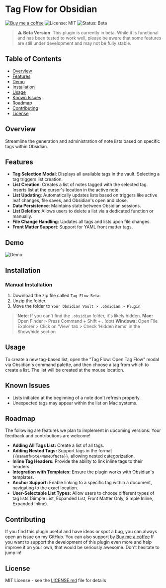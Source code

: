 # Tag Flow for Obsidian 

[![Buy me a coffee](https://img.shields.io/badge/Buy%20Me%20A%20Coffee-Donate-yellow.svg)]( https://www.buymeacoffee.com/YourLink )
![License: MIT](https://img.shields.io/badge/License-MIT-green.svg)
![Status: Beta](https://img.shields.io/badge/Status-Beta-orange.svg)

> :warning: **Beta Version**: This plugin is currently in beta. While it is functional and has been tested to work well, please be aware that some features are still under development and may not be fully stable.

## Table of Contents

- [Overview](#overview)
- [Features](#features)
- [Demo](#demo)
- [Installation](#installation)
- [Usage](#usage)
- [Known Issues](#known-issues)
- [Roadmap](#roadmap)
- [Contributing](#contributing)
- [License](#license)

## Overview

Streamline the generation and administration of note lists based on specific tags within Obsidian.

## Features

- **Tag Selection Modal**: Displays all available tags in the vault. Selecting a tag triggers list creation.
- **List Creation**: Creates a list of notes tagged with the selected tag. Inserts list at the cursor's location in the active note.
- **List Updating**: Automatically updates lists based on triggers like active leaf changes, file saves, and Obsidian's open and close.
- **Data Persistence**: Maintains state between Obsidian sessions.
- **List Deletion**: Allows users to delete a list via a dedicated function or manually.
- **File Change Handling**: Updates all tags and lists upon file changes.
- **Front Matter Support**: Support for YAML front matter tags.

## Demo

![Demo](https://user-images.githubusercontent.com/45160819/263471872-5346c595-ea93-446a-bc09-565237b24646.gif)

## Installation

### Manual Installation

1. Download the zip file called `Tag Flow Beta`.
2. Unzip the folder.
3. Move the folder to `Your Obsidian Vault > .obsidian > Plugin`.

> **Note**: If you can't find the `.obsidian` folder, it's likely hidden.
**Mac:** Open Finder > Press Command + Shift + . (dot)
**Windows:** Open File Explorer > Click on 'View' tab > Check 'Hidden items' in the Show/hide section

## Usage

To create a new tag-based list, open the "Tag Flow: Open Tag Flow" modal via Obsidian's command palette, and then choose a tag from which to create a list. The list will be created at the mouse location.

## Known Issues

- Lists initiated at the beginning of a note don't refresh properly.
- Unexpected tags may appear within the list on Mac systems.

## Roadmap

The following are features we plan to implement in upcoming versions. Your feedback and contributions are welcome!

- **Adding All Tags List:** Create a list of all tags.
- **Adding Nested Tags:** Support tags in the format `{{nameOfNote/NameOfNote}}`, allowing nested categorization.
- **Inline Tag Headers:** Provide the ability to link inline tags to their headers.
- **Integration with Templates:** Ensure the plugin works with Obsidian's templates.
- **Anchor Support:** Enable linking to a specific tag within a document, navigating to the exact location.
- **User-Selectable List Types:** Allow users to choose different types of tag lists (Simple List, Expanded List, Front Matter Only, Simple Inline, Expanded Inline).

## Contributing

If you find this plugin useful and have ideas or spot a bug, you can always open an issue on my GitHub. You can also support by [Buy me a coffee](https://www.buymeacoffee.com/taialt)
If you want to support the development of this plugin even more and help improve it on your own, that would be seriously awesome. Don't hesitate to jump in!

## License

MIT License - see the [LICENSE.md](https://github.com/Taialt97/Tag-Flow/blob/master/LICENSE) file for details
